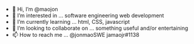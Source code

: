 - 👋 Hi, I’m @maojon
- 👀 I’m interested in ... software engineering web development
- 🌱 I’m currently learning ... html, CSS, javascript
- 💞️ I’m looking to collaborate on ... something useful and/or entertaining
- 📫 How to reach me ... @jonmaoSWE jamaojr#1138 

<!---
maojon/maojon is a ✨ special ✨ repository because its `README.md` (this file) appears on your GitHub profile.
You can click the Preview link to take a look at your changes.
--->

